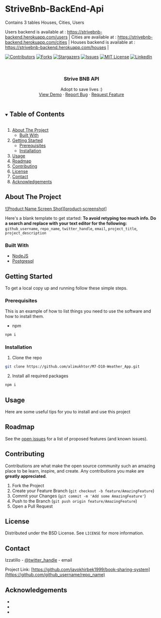 # StriveBnb-BackEnd-Api
 Contains 3 tables Houses, Cities, Users
 
 Users backend is available at : https://strivebnb-backend.herokuapp.com/users |
 Cities are available at : https://strivebnb-backend.herokuapp.com/cities |
 Houses backend is available at : https://strivebnb-backend.herokuapp.com/houses |


<!--
*** Thanks for checking out the Best-README-Template. If you have a suggestion
*** that would make this better, please fork the repo and create a pull request
*** or simply open an issue with the tag "enhancement".
*** Thanks again! Now go create something AMAZING! :D
***
***
***
*** To avoid retyping too much info. Do a search and replace for the following:
*** github_username, repo_name, twitter_handle, email, project_title, project_description
-->



<!-- PROJECT SHIELDS -->
<!--
*** I'm using markdown "reference style" links for readability.
*** Reference links are enclosed in brackets [ ] instead of parentheses ( ).
*** See the bottom of this document for the declaration of the reference variables
*** for contributors-url, forks-url, etc. This is an optional, concise syntax you may use.
*** https://www.markdownguide.org/basic-syntax/#reference-style-links
-->
[![Contributors][contributors-shield]][contributors-url]
[![Forks][forks-shield]][forks-url]
[![Stargazers][stars-shield]][stars-url]
[![Issues][issues-shield]][issues-url]
[![MIT License][license-shield]][license-url]
[![LinkedIn][linkedin-shield]][linkedin-url]



<!-- PROJECT LOGO -->
<br />
<p align="center">
<a href="https://github.com/github_username/repo_name">
</a>

<h3 align="center">Strive BNB API</h3>

<p align="center">
Adopt to save lives :)
<br />
<a href="https://github.com/alimukhtor/StriveBnb-BackEnd-Api">View Demo</a>
·
<a href="https://github.com/alimukhtor/StriveBnb-BackEnd-Api/issues">Report Bug</a>
·
<a href="https://github.com/alimukhtor/StriveBnb-BackEnd-Api/issues">Request Feature</a>
</p>
</p>



<!-- TABLE OF CONTENTS -->
<details open="open">
<summary><h2 style="display: inline-block">Table of Contents</h2></summary>
<ol>
<li>
<a href="#about-the-project">About The Project</a>
<ul>
<li><a href="#built-with">Built With</a></li>
</ul>
</li>
<li>
<a href="#getting-started">Getting Started</a>
<ul>
<li><a href="#prerequisites">Prerequisites</a></li>
<li><a href="#installation">Installation</a></li>
</ul>
</li>
<li><a href="#usage">Usage</a></li>
<li><a href="#roadmap">Roadmap</a></li>
<li><a href="#contributing">Contributing</a></li>
<li><a href="#license">License</a></li>
<li><a href="#contact">Contact</a></li>
<li><a href="#acknowledgements">Acknowledgements</a></li>
</ol>
</details>



<!-- ABOUT THE PROJECT -->
## About The Project

[![Product Name Screen Shot][product-screenshot]](https://example.com)

Here's a blank template to get started:
**To avoid retyping too much info. Do a search and replace with your text editor for the following:**
`github_username`, `repo_name`, `twitter_handle`, `email`, `project_title`, `project_description`


### Built With

* [NodeJS](https://nodejs.dev/)
* [Postgresql](https://www.postgresql.org/)



<!-- GETTING STARTED -->
## Getting Started

To get a local copy up and running follow these simple steps.

### Prerequisites

This is an example of how to list things you need to use the software and how to install them.
* npm
```sh
npm i
```

### Installation

1. Clone the repo
```sh
git clone https://github.com/alimukhtor/M7-D10-Weather_App.git
```
2. Install all required packages
```sh
npm i
```



<!-- USAGE EXAMPLES -->
## Usage

Here are some useful tips for you to install and use this project

<!-- ROADMAP -->
## Roadmap

See the [open issues](https://github.com/alimukhtor/StriveBnb-BackEnd-Api/issues) for a list of proposed features (and known issues).



<!-- CONTRIBUTING -->
## Contributing

Contributions are what make the open source community such an amazing place to be learn, inspire, and create. Any contributions you make are **greatly appreciated**.

1. Fork the Project
2. Create your Feature Branch (`git checkout -b feature/AmazingFeature`)
3. Commit your Changes (`git commit -m 'Add some AmazingFeature'`)
4. Push to the Branch (`git push origin feature/AmazingFeature`)
5. Open a Pull Request



<!-- LICENSE -->
## License

Distributed under the BSD License. See `LICENSE` for more information.



<!-- CONTACT -->
## Contact

Izzatillo - [@twitter_handle](https://twitter.com/twitter_handle) - email

Project Link: [https://github.com/javokhirbek1999/book-sharing-system](https://github.com/github_username/repo_name)



<!-- ACKNOWLEDGEMENTS -->
## Acknowledgements

* []()
* []()
* []()





<!-- MARKDOWN LINKS & IMAGES -->
<!-- https://www.markdownguide.org/basic-syntax/#reference-style-links -->
[contributors-shield]: https://img.shields.io/github/contributors/alimukhtor/StriveBnb-BackEnd-Api.svg?style=for-the-badge
[contributors-url]: https://github.com/alimukhtor/StriveBnb-BackEnd-Api/graphs/contributors
[forks-shield]: https://img.shields.io/github/forks/alimukhtor/StriveBnb-BackEnd-Api.svg?style=for-the-badge
[forks-url]: https://github.com/alimukhtor/StriveBnb-BackEnd-Api/members
[stars-shield]: https://img.shields.io/github/stars/alimukhtor/StriveBnb-BackEnd-Api.svg?style=for-the-badge
[stars-url]: https://github.com/alimukhtor/StriveBnb-BackEnd-Api/stargazers
[issues-shield]: https://img.shields.io/github/issues/alimukhtor/StriveBnb-BackEnd-Api.svg?style=for-the-badge
[issues-url]: https://github.com/alimukhtor/StriveBnb-BackEnd-Api/issues
[license-shield]: https://img.shields.io/github/license/alimukhtor/StriveBnb-BackEnd-Api.svg?style=for-the-badge
[license-url]: https://github.com/alimukhtor/StriveBnb-BackEnd-Api/blob/master/LICENSE.txt
[linkedin-shield]: https://img.shields.io/badge/-LinkedIn-black.svg?style=for-the-badge&logo=linkedin&colorB=555
[linkedin-url]: https://github.com/alimukhtor/StriveBnb-BackEnd-Api


